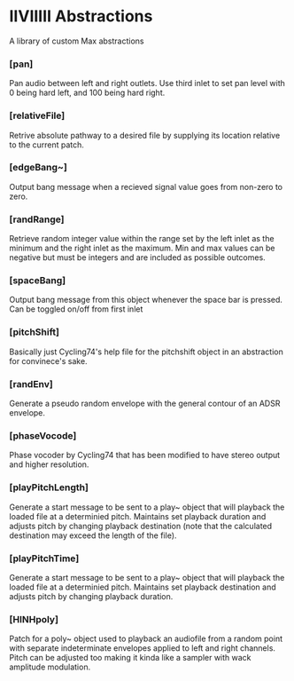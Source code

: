 # IIVIIIII Abstractions
A library of custom Max abstractions

### [pan]
Pan audio between left and right outlets. Use third inlet to set pan level with 0 being hard left, and 100 being hard right.

### [relativeFile]
Retrive absolute pathway to a desired file by supplying its location relative to the current patch.

### [edgeBang~]
Output bang message when a recieved signal value goes from non-zero to zero.

### [randRange]
Retrieve random integer value within the range set by the left inlet as the minimum and the right inlet as the maximum. Min and max values can be negative but must be integers and are included as possible outcomes.

### [spaceBang]
Output bang message from this object whenever the space bar is pressed. Can be toggled on/off from first inlet

### [pitchShift]
Basically just Cycling74's help file for the pitchshift object in an abstraction for convinece's sake.

### [randEnv]
Generate a pseudo random envelope with the general contour of an ADSR envelope.

### [phaseVocode]
Phase vocoder by Cycling74 that has been modified to have stereo output and higher resolution.

### [playPitchLength]
Generate a start message to be sent to a play~ object that will playback the loaded file at a determinied pitch. Maintains set playback duration and adjusts pitch by changing playback destination (note that the calculated destination may exceed the length of the file).

### [playPitchTime]
Generate a start message to be sent to a play~ object that will playback the loaded file at a determinied pitch. Maintains set playback destination and adjusts pitch by changing playback duration.

### [HINHpoly]
Patch for a poly~ object used to playback an audiofile from a random point with separate indeterminate envelopes applied to left and right channels. Pitch can be adjusted too making it kinda like a sampler with wack amplitude modulation.


